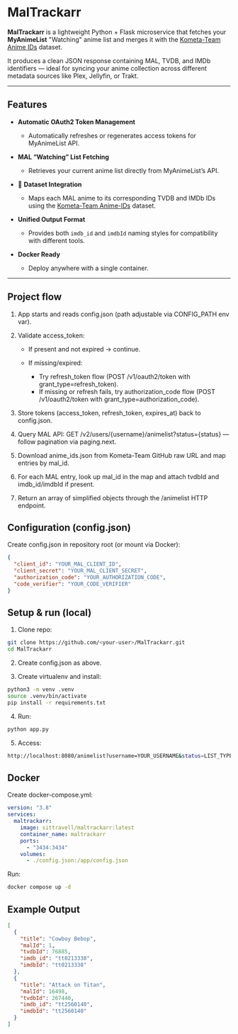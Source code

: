 # MalTrackarr

**MalTrackarr** is a lightweight Python + Flask microservice that fetches your **MyAnimeList** "Watching" anime list and merges it with the [Kometa-Team Anime IDs](https://github.com/Kometa-Team/Anime-IDs) dataset.

It produces a clean JSON response containing MAL, TVDB, and IMDb identifiers — ideal for syncing your anime collection across different metadata sources like Plex, Jellyfin, or Trakt.

---

## Features

- **Automatic OAuth2 Token Management**
  - Automatically refreshes or regenerates access tokens for MyAnimeList API.
- **MAL “Watching” List Fetching**

  - Retrieves your current anime list directly from MyAnimeList’s API.

- 🔗 **Dataset Integration**

  - Maps each MAL anime to its corresponding TVDB and IMDb IDs using the [Kometa-Team Anime-IDs](https://github.com/Kometa-Team/Anime-IDs) dataset.

- **Unified Output Format**

  - Provides both `imdb_id` and `imdbId` naming styles for compatibility with different tools.

- **Docker Ready**
  - Deploy anywhere with a single container.

---

## Project flow

1. App starts and reads config.json (path adjustable via CONFIG_PATH env var).

2. Validate access_token:

   - If present and not expired → continue.

   - If missing/expired:
     - Try refresh_token flow (POST /v1/oauth2/token with grant_type=refresh_token).
     - If missing or refresh fails, try authorization_code flow (POST /v1/oauth2/token with grant_type=authorization_code).

3. Store tokens (access_token, refresh_token, expires_at) back to config.json.

4. Query MAL API: GET /v2/users/{username}/animelist?status={status} — follow pagination via paging.next.

5. Download anime_ids.json from Kometa-Team GitHub raw URL and map entries by mal_id.

6. For each MAL entry, look up mal_id in the map and attach tvdbId and imdb_id/imdbId if present.

7. Return an array of simplified objects through the /animelist HTTP endpoint.

## Configuration (config.json)

Create config.json in repository root (or mount via Docker):

```json
{
  "client_id": "YOUR_MAL_CLIENT_ID",
  "client_secret": "YOUR_MAL_CLIENT_SECRET",
  "authorization_code": "YOUR_AUTHORIZATION_CODE",
  "code_verifier": "YOUR_CODE_VERIFIER"
}
```

## Setup & run (local)

1. Clone repo:

```bash
git clone https://github.com/<your-user>/MalTrackarr.git
cd MalTrackarr
```

2. Create config.json as above.

3. Create virtualenv and install:

```bash
python3 -m venv .venv
source .venv/bin/activate
pip install -r requirements.txt
```

4. Run:

```bash
python app.py
```

5. Access:

```bash
http://localhost:8080/animelist?username=YOUR_USERNAME&status=LIST_TYPE
```

## Docker

Create docker-compose.yml:

```yaml
version: "3.8"
services:
  maltrackarr:
    image: sittravell/maltrackarr:latest
    container_name: maltrackarr
    ports:
      - "3434:3434"
    volumes:
      - ./config.json:/app/config.json
```

Run:

```bash
docker compose up -d
```

## Example Output

```json
[
  {
    "title": "Cowboy Bebop",
    "malId": 1,
    "tvdbId": 76885,
    "imdb_id": "tt0213338",
    "imdbId": "tt0213338"
  },
  {
    "title": "Attack on Titan",
    "malId": 16498,
    "tvdbId": 267440,
    "imdb_id": "tt2560140",
    "imdbId": "tt2560140"
  }
]
```
